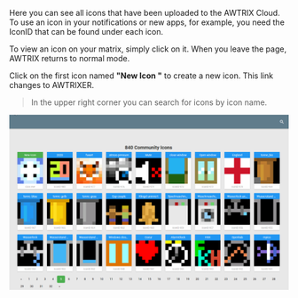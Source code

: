   Here you can see all icons that have been uploaded to the AWTRIX Cloud.  
  To use an icon in your notifications or new apps, for example, you need the IconID that can be found under each icon.

To view an icon on your matrix, simply click on it. When you leave the page, AWTRIX returns to normal mode.

  Click on the first icon named **"New Icon "** to create a new icon. This link changes to AWTRIXER.

  > In the upper right corner you can search for icons by icon name.  


  
  <div align=center>
  <img width="800" src="de-de\assets\db.gif"/>
  </div>